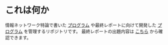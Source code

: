 # これは何か
情報ネットワーク特論で書いた [プログラム](/src_lecture/) や最終レポートに向けて開発した [プログラム](/src_report/) を管理するリポジトリです。
最終レポートの出題内容は [こちら](report_problem.md) から確認できます。
